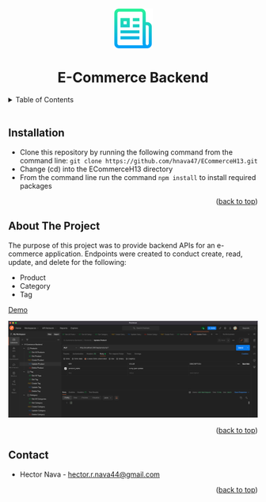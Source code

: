 <div id="top"></div>

<!-- Project Logo -->
<br/>
<div align="center">
    <img src="./assets/readmelogo.png" alt="Logo" width="80" height="80">
    <h1 align="center">E-Commerce Backend</h1>
</div>

<!-- Table of Contents -->
<details>
    <summary>Table of Contents</summary>
    <ol>
        <li><a href="#installation">Installation</a></li>
        <li><a href="#about-the-project">About The Project</a></li>
        <li><a href="#contact">Contact</a></li>
    </ol>
</details>
<br/>

## Installation
<ul>
    <li>Clone this repository by running the following command from the command line: <code>git clone https://github.com/hnava47/ECommerceH13.git</code></li>
    <li>Change (cd) into the ECommerceH13 directory</li>
    <li>From the command line run the command <code>npm install</code> to install required packages</li>
</ul>

<p align="right">(<a href="#top">back to top</a>)</p>

## About The Project
The purpose of this project was to provide backend APIs for an e-commerce application. Endpoints were created to conduct create, read, update, and delete for the following:
* Product
* Category
* Tag

[Demo](https://drive.google.com/drive/folders/1XcUf4VPWDEZBDVAP0ybgkAb1-6XTGYAa?usp=sharing)

![API][api-screenshot]

<p align="right">(<a href="#top">back to top</a>)</p>

## Contact
* Hector Nava - hector.r.nava44@gmail.com

<p align="right">(<a href="#top">back to top</a>)</p>

[api-screenshot]: ./assets/api_screenshot.png

